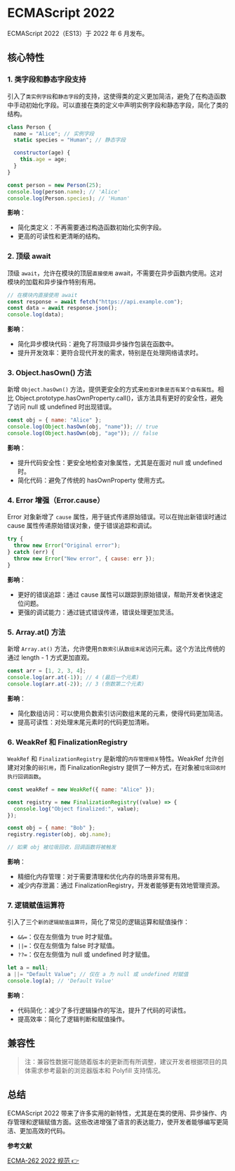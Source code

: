 # ECMAScript 2022

ECMAScript 2022（ES13）于 2022 年 6 月发布。

## 核心特性

### 1. 类字段和静态字段支持

引入了`类实例字段`和`静态字段`的支持，这使得类的定义更加简洁，避免了在构造函数中手动初始化字段。可以直接在类的定义中声明实例字段和静态字段，简化了类的结构。

```javascript
class Person {
  name = "Alice"; // 实例字段
  static species = "Human"; // 静态字段

  constructor(age) {
    this.age = age;
  }
}

const person = new Person(25);
console.log(person.name); // 'Alice'
console.log(Person.species); // 'Human'
```

**影响**：

- 简化类定义：不再需要通过构造函数初始化实例字段。
- 更高的可读性和更清晰的结构。

### 2. 顶级 await

顶级 `await`，允许在模块的顶层`直接使用` await，不需要在异步函数内使用。这对模块的加载和异步操作特别有用。

```javascript
// 在模块内直接使用 await
const response = await fetch("https://api.example.com");
const data = await response.json();
console.log(data);
```

**影响**：

- 简化异步模块代码：避免了将顶级异步操作包装在函数中。
- 提升开发效率：更符合现代开发的需求，特别是在处理网络请求时。

### 3. Object.hasOwn() 方法

新增 `Object.hasOwn()` 方法，提供更安全的方式来`检查对象是否有某个自有属性`。相比 Object.prototype.hasOwnProperty.call()，该方法具有更好的安全性，避免了访问 null 或 undefined 时出现错误。

```javascript
const obj = { name: "Alice" };
console.log(Object.hasOwn(obj, "name")); // true
console.log(Object.hasOwn(obj, "age")); // false
```

**影响**：

- 提升代码安全性：更安全地检查对象属性，尤其是在面对 null 或 undefined 时。
- 简化代码：避免了传统的 hasOwnProperty 使用方式。

### 4. Error 增强（Error.cause）

Error 对象新增了 `cause` 属性，用于链式传递原始错误。可以在抛出新错误时通过 cause 属性传递原始错误对象，便于错误追踪和调试。

```javascript
try {
  throw new Error("Original error");
} catch (err) {
  throw new Error("New error", { cause: err });
}
```

**影响**：

- 更好的错误追踪：通过 cause 属性可以跟踪到原始错误，帮助开发者快速定位问题。
- 更强的调试能力：通过链式错误传递，错误处理更加灵活。

### 5. Array.at() 方法

新增 `Array.at()` 方法，允许使用`负数索引`从`数组末尾`访问元素。这个方法比传统的通过 length - 1 方式更加直观。

```javascript
const arr = [1, 2, 3, 4];
console.log(arr.at(-1)); // 4 (最后一个元素)
console.log(arr.at(-2)); // 3 (倒数第二个元素)
```

**影响**：

- 简化数组访问：可以使用负数索引访问数组末尾的元素，使得代码更加简洁。
- 提高可读性：对处理末尾元素时的代码更加清晰。

### 6. WeakRef 和 FinalizationRegistry

`WeakRef` 和 `FinalizationRegistry` 是新增的`内存管理相关`特性。WeakRef 允许创建对对象的`弱引用`，而 FinalizationRegistry 提供了一种方式，在对象被`垃圾回收时执行回调函数`。

```javascript
const weakRef = new WeakRef({ name: "Alice" });

const registry = new FinalizationRegistry((value) => {
  console.log("Object finalized:", value);
});

const obj = { name: "Bob" };
registry.register(obj, obj.name);

// 如果 obj 被垃圾回收，回调函数将被触发
```

**影响**：

- 精细化内存管理：对于需要清理和优化内存的场景非常有用。
- 减少内存泄漏：通过 FinalizationRegistry，开发者能够更有效地管理资源。

### 7. 逻辑赋值运算符

引入了三个`新的逻辑赋值运算符`，简化了常见的逻辑运算和赋值操作：

- `&&=`：仅在左侧值为 true 时才赋值。
- `||=`：仅在左侧值为 false 时才赋值。
- `??=`：仅在左侧值为 null 或 undefined 时才赋值。

```javascript
let a = null;
a ||= "Default Value"; // 仅在 a 为 null 或 undefined 时赋值
console.log(a); // 'Default Value'
```

**影响**：

- 代码简化：减少了多行逻辑操作的写法，提升了代码的可读性。
- 提高效率：简化了逻辑判断和赋值操作。

## 兼容性

<BrowserCard  cv="92+" fv="89+" sv="15.0+" ev="92+" nv="16.0+" />

<!--
| Chrome | Firefox | Safari | Edge | Node.js |
| :----: | :-----: | :----: | :--: | :-----: |
|  92+   |   89+   |  15+   | 92+  |  16.0+  |
-->

> 注：兼容性数据可能随着版本的更新而有所调整，建议开发者根据项目的具体需求参考最新的浏览器版本和 Polyfill 支持情况。

## 总结

ECMAScript 2022 带来了许多实用的新特性，尤其是在类的使用、异步操作、内存管理和逻辑赋值方面。这些改进增强了语言的表达能力，使开发者能够编写更简洁、更加高效的代码。

**参考文献**

[ECMA-262 2022 规范 👉](https://tc39.es/ecma262/2022/)

